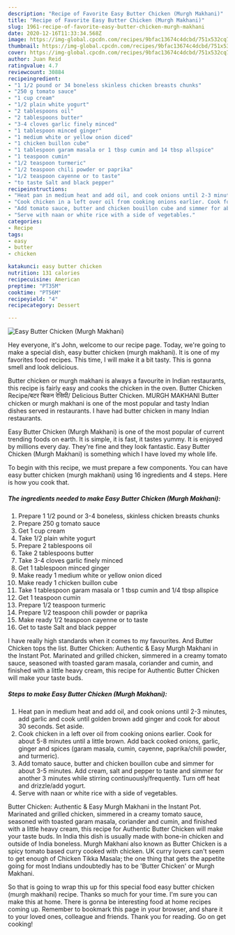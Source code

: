```yaml
---
description: "Recipe of Favorite Easy Butter Chicken (Murgh Makhani)"
title: "Recipe of Favorite Easy Butter Chicken (Murgh Makhani)"
slug: 1961-recipe-of-favorite-easy-butter-chicken-murgh-makhani
date: 2020-12-16T11:33:34.568Z
image: https://img-global.cpcdn.com/recipes/9bfac13674c4dcbd/751x532cq70/easy-butter-chicken-murgh-makhani-recipe-main-photo.jpg
thumbnail: https://img-global.cpcdn.com/recipes/9bfac13674c4dcbd/751x532cq70/easy-butter-chicken-murgh-makhani-recipe-main-photo.jpg
cover: https://img-global.cpcdn.com/recipes/9bfac13674c4dcbd/751x532cq70/easy-butter-chicken-murgh-makhani-recipe-main-photo.jpg
author: Juan Reid
ratingvalue: 4.7
reviewcount: 30884
recipeingredient:
- "1 1/2 pound or 34 boneless skinless chicken breasts chunks"
- "250 g tomato sauce"
- "1 cup cream"
- "1/2 plain white yogurt"
- "2 tablespoons oil"
- "2 tablespoons butter"
- "3-4 cloves garlic finely minced"
- "1 tablespoon minced ginger"
- "1 medium white or yellow onion diced"
- "1 chicken buillon cube"
- "1 tablespoon garam masala or 1 tbsp cumin and 14 tbsp allspice"
- "1 teaspoon cumin"
- "1/2 teaspoon turmeric"
- "1/2 teaspoon chili powder or paprika"
- "1/2 teaspoon cayenne or to taste"
- "to taste Salt and black pepper"
recipeinstructions:
- "Heat pan in medium heat and add oil, and cook onions until 2-3 minutes, add garlic and cook until golden brown add ginger and cook for about 30 seconds. Set aside."
- "Cook chicken in a left over oil from cooking onions earlier. Cook for about 5-8 minutes until a little brown. Add back cooked onions, garlic, ginger and spices (garam masala, cumin, cayenne, paprika/chili powder, and turmeric)."
- "Add tomato sauce, butter and chicken bouillon cube and simmer for about 3-5 minutes. Add cream, salt and pepper to taste and simmer for another 3 minutes while stirring continuously/frequently. Turn off heat and drizzle/add yogurt."
- "Serve with naan or white rice with a side of vegetables."
categories:
- Recipe
tags:
- easy
- butter
- chicken

katakunci: easy butter chicken 
nutrition: 131 calories
recipecuisine: American
preptime: "PT35M"
cooktime: "PT56M"
recipeyield: "4"
recipecategory: Dessert

---
```



![Easy Butter Chicken (Murgh Makhani)](https://img-global.cpcdn.com/recipes/9bfac13674c4dcbd/751x532cq70/easy-butter-chicken-murgh-makhani-recipe-main-photo.jpg)

Hey everyone, it's John, welcome to our recipe page. Today, we're going to make a special dish, easy butter chicken (murgh makhani). It is one of my favorites food recipes. This time, I will make it a bit tasty. This is gonna smell and look delicious.

Butter chicken or murgh makhani is always a favourite in Indian restaurants, this recipe is fairly easy and cooks the chicken in the oven. Butter Chicken Recipe/बटर चिकन रेसिपी/ Delicious Butter Chicken. MURGH MAKHANI Butter chicken or murgh makhani is one of the most popular and tasty Indian dishes served in restaurants. I have had butter chicken in many Indian restaurants.

Easy Butter Chicken (Murgh Makhani) is one of the most popular of current trending foods on earth. It is simple, it is fast, it tastes yummy. It is enjoyed by millions every day. They're fine and they look fantastic. Easy Butter Chicken (Murgh Makhani) is something which I have loved my whole life.


To begin with this recipe, we must prepare a few components. You can have easy butter chicken (murgh makhani) using 16 ingredients and 4 steps. Here is how you cook that.

<!--inarticleads1-->

##### The ingredients needed to make Easy Butter Chicken (Murgh Makhani):

1. Prepare 1 1/2 pound or 3-4 boneless, skinless chicken breasts chunks
1. Prepare 250 g tomato sauce
1. Get 1 cup cream
1. Take 1/2 plain white yogurt
1. Prepare 2 tablespoons oil
1. Take 2 tablespoons butter
1. Take 3-4 cloves garlic finely minced
1. Get 1 tablespoon minced ginger
1. Make ready 1 medium white or yellow onion diced
1. Make ready 1 chicken buillon cube
1. Take 1 tablespoon garam masala or 1 tbsp cumin and 1/4 tbsp allspice
1. Get 1 teaspoon cumin
1. Prepare 1/2 teaspoon turmeric
1. Prepare 1/2 teaspoon chili powder or paprika
1. Make ready 1/2 teaspoon cayenne or to taste
1. Get to taste Salt and black pepper


I have really high standards when it comes to my favourites. And Butter Chicken tops the list. Butter Chicken: Authentic &amp; Easy Murgh Makhani in the Instant Pot. Marinated and grilled chicken, simmered in a creamy tomato sauce, seasoned with toasted garam masala, coriander and cumin, and finished with a little heavy cream, this recipe for Authentic Butter Chicken will make your taste buds. 

<!--inarticleads2-->

##### Steps to make Easy Butter Chicken (Murgh Makhani):

1. Heat pan in medium heat and add oil, and cook onions until 2-3 minutes, add garlic and cook until golden brown add ginger and cook for about 30 seconds. Set aside.
1. Cook chicken in a left over oil from cooking onions earlier. Cook for about 5-8 minutes until a little brown. Add back cooked onions, garlic, ginger and spices (garam masala, cumin, cayenne, paprika/chili powder, and turmeric).
1. Add tomato sauce, butter and chicken bouillon cube and simmer for about 3-5 minutes. Add cream, salt and pepper to taste and simmer for another 3 minutes while stirring continuously/frequently. Turn off heat and drizzle/add yogurt.
1. Serve with naan or white rice with a side of vegetables.


Butter Chicken: Authentic &amp; Easy Murgh Makhani in the Instant Pot. Marinated and grilled chicken, simmered in a creamy tomato sauce, seasoned with toasted garam masala, coriander and cumin, and finished with a little heavy cream, this recipe for Authentic Butter Chicken will make your taste buds. In India this dish is usually made with bone-in chicken and outside of India boneless. Murgh Makhani also known as Butter Chicken is a spicy tomato based curry cooked with chicken. UK curry lovers can&#39;t seem to get enough of Chicken Tikka Masala; the one thing that gets the appetite going for most Indians undoubtedly has to be &#39;Butter Chicken&#39; or Murgh Makhani. 

So that is going to wrap this up for this special food easy butter chicken (murgh makhani) recipe. Thanks so much for your time. I'm sure you can make this at home. There is gonna be interesting food at home recipes coming up. Remember to bookmark this page in your browser, and share it to your loved ones, colleague and friends. Thank you for reading. Go on get cooking!
